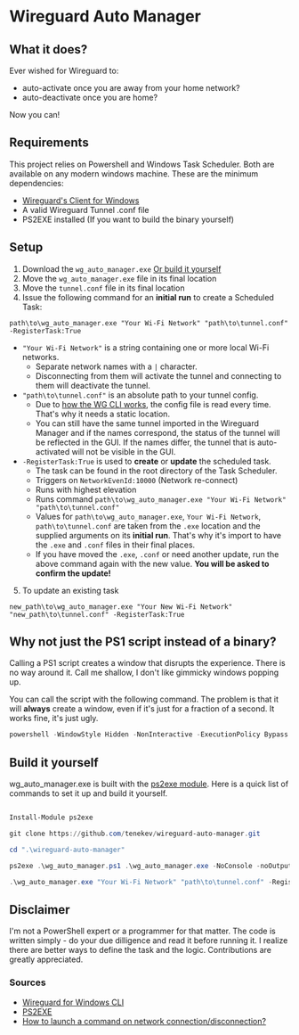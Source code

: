 # Wireguard Auto Manager

## What it does?

Ever wished for Wireguard to:
- auto-activate once you are away from your home network?
- auto-deactivate once you are home?

Now you can!

## Requirements

This project relies on Powershell and Windows Task Scheduler. Both are available on any modern windows machine. These are the minimum dependencies:

- [Wireguard's Client for Windows](https://www.wireguard.com/install/)
- A valid Wireguard Tunnel .conf file
- PS2EXE installed (If you want to build the binary yourself)

## Setup

1. Download the `wg_auto_manager.exe` [Or build it yourself](#build-it-yourself)
2. Move the `wg_auto_manager.exe` file in its final location
3. Move the `tunnel.conf` file in its final location
4. Issue the following command for an **initial run** to create a Scheduled Task:

```
path\to\wg_auto_manager.exe "Your Wi-Fi Network" "path\to\tunnel.conf" -RegisterTask:True
```

- `"Your Wi-Fi Network"` is a string containing one or more local Wi-Fi networks. 
  - Separate network names with a `|` character. 
  - Disconnecting from them will activate the tunnel and connecting to them will deactivate the tunnel.
- `"path\to\tunnel.conf"` is an absolute path to your tunnel config. 
  - Due to [how the WG CLI works](https://github.com/WireGuard/wireguard-windows/blob/master/docs/enterprise.md#tunnel-service), the config file is read every time. That's why it needs a static location. 
  - You can still have the same tunnel imported in the Wireguard Manager and if the names correspond, the status of the tunnel will be reflected in the GUI. If the names differ, the tunnel that is auto-activated will not be visible in the GUI.
- `-RegisterTask:True` is used to **create** or **update** the scheduled task. 
  - The task can be found in the root directory of the Task Scheduler. 
  - Triggers on `NetworkEvenId:10000` (Network re-connect)
  - Runs with highest elevation
  - Runs command `path\to\wg_auto_manager.exe "Your Wi-Fi Network" "path\to\tunnel.conf"`
  - Values for `path\to\wg_auto_manager.exe`, `Your Wi-Fi Network`, `path\to\tunnel.conf` are taken from the `.exe` location and the supplied arguments on its **initial run**. That's why it's import to have the `.exe` and `.conf` files in their final places.
  - If you have moved the `.exe`, `.conf` or need another update, run the above command again with the new value. **You will be asked to confirm the update!**

5. To update an existing task
```
new_path\to\wg_auto_manager.exe "Your New Wi-Fi Network" "new_path\to\tunnel.conf" -RegisterTask:True
```

## Why not just the PS1 script instead of a binary?
Calling a PS1 script creates a window that disrupts the experience. There is no way around it. Call me shallow, I don't like gimmicky windows popping up. 

You can call the script with the following command. The problem is that it will **always** create a window, even if it's just for a fraction of a second. It works fine, it's just ugly.

```powershell
powershell -WindowStyle Hidden -NonInteractive -ExecutionPolicy Bypass -File "path\to\wg_auto_manager.ps1" "Your Wi-Fi Network" "path\to\tunnel.conf"
```

## Build it yourself
wg_auto_manager.exe is built with the [ps2exe module](https://github.com/MScholtes/PS2EXE). Here is a quick list of commands to set it up and build it yourself.

```powershell

Install-Module ps2exe

git clone https://github.com/tenekev/wireguard-auto-manager.git

cd ".\wireguard-auto-manager"

ps2exe .\wg_auto_manager.ps1 .\wg_auto_manager.exe -NoConsole -noOutput

.\wg_auto_manager.exe "Your Wi-Fi Network" "path\to\tunnel.conf" -RegisterTask:True

```

## Disclaimer

I'm not a PowerShell expert or a programmer for that matter. The code is written simply - do your due dilligence and read it before running it. 
I realize there are better ways to define the task and the logic. Contributions are greatly appreciated. 

### Sources


- [Wireguard for Windows CLI](https://github.com/WireGuard/wireguard-windows/blob/master/docs/enterprise.md)
- [PS2EXE](https://github.com/MScholtes/PS2EXE)
- [How to launch a command on network connection/disconnection?](https://superuser.com/a/262880/680010)
